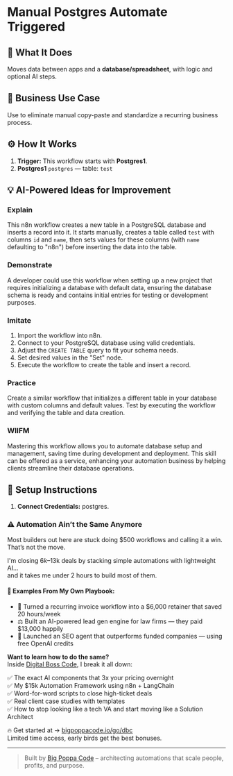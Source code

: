 # Manual Postgres Automate Triggered
  ## 🚀 What It Does
  Moves data between apps and a **database/spreadsheet**, with logic and optional AI steps.
  
  ## 💼 Business Use Case
  Use to eliminate manual copy-paste and standardize a recurring business process.
  
  ## ⚙️ How It Works
  1. **Trigger:** This workflow starts with **Postgres1**.
  2. **Postgres1** `postgres` — table: `test`
  
  ## 💡 AI-Powered Ideas for Improvement
  ### Explain
This n8n workflow creates a new table in a PostgreSQL database and inserts a record into it. It starts manually, creates a table called `test` with columns `id` and `name`, then sets values for these columns (with `name` defaulting to "n8n") before inserting the data into the table.

### Demonstrate
A developer could use this workflow when setting up a new project that requires initializing a database with default data, ensuring the database schema is ready and contains initial entries for testing or development purposes.

### Imitate
1. Import the workflow into n8n.
2. Connect to your PostgreSQL database using valid credentials.
3. Adjust the `CREATE TABLE` query to fit your schema needs.
4. Set desired values in the "Set" node.
5. Execute the workflow to create the table and insert a record.

### Practice
Create a similar workflow that initializes a different table in your database with custom columns and default values. Test by executing the workflow and verifying the table and data creation.

### WIIFM
Mastering this workflow allows you to automate database setup and management, saving time during development and deployment. This skill can be offered as a service, enhancing your automation business by helping clients streamline their database operations.
  
  ## 🔧 Setup Instructions
  1. **Connect Credentials:** postgres.
  
### ⚠️ Automation Ain’t the Same Anymore

Most builders out here are stuck doing $500 workflows and calling it a win.  
That’s not the move.  

I'm closing $6k–$13k deals by stacking simple automations with lightweight AI...  
and it takes me under 2 hours to build most of them.

#### 🧠 Examples From My Own Playbook:
- 🔁 Turned a recurring invoice workflow into a $6,000 retainer that saved 20 hours/week  
- ⚖️ Built an AI-powered lead gen engine for law firms — they paid $13,000 happily  
- 🚀 Launched an SEO agent that outperforms funded companies — using free OpenAI credits  

**Want to learn how to do the same?**  
Inside [Digital Boss Code](https://bigpoppacode.io/go/dbc), I break it all down:

✅ The exact AI components that 3x your pricing overnight  
✅ My $15k Automation Framework using n8n + LangChain  
✅ Word-for-word scripts to close high-ticket deals  
✅ Real client case studies with templates  
✅ How to stop looking like a tech VA and start moving like a Solution Architect  

🔥 Get started at → [bigpoppacode.io/go/dbc](https://bigpoppacode.io/go/dbc)  
Limited time access, early birds get the best bonuses.

---
> Built by [Big Poppa Code](https://bigpoppacode.io) – architecting automations that scale people, profits, and purpose.
  
